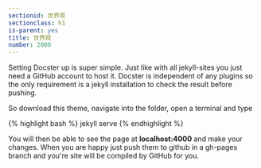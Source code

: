 ```yaml
---
sectionid: 世界观
sectionclass: h1
is-parent: yes
title: 世界观
number: 2000
---
```

Setting Docster up is super simple. Just like with all jekyll-sites you just need a GitHub account to host it. Docster is independent of any plugins so the only requirement is a jekyll installation to check the result before pushing.

So download this theme, navigate into the folder, open a terminal and type

{% highlight bash %}
jekyll serve
{% endhighlight %}

You will then be able to see the page at **localhost:4000** and make your changes. When you are happy just push them to github in a gh-pages branch and you're site will be compiled by GitHub for you.